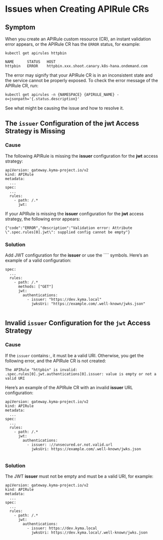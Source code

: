 <!-- loiof70ddbf2bbf34e719bd2f0203310223f -->

# Issues when Creating APIRule CRs



<a name="loiof70ddbf2bbf34e719bd2f0203310223f__section_gbh_sy5_52c"/>

## Symptom

When you create an APIRule custom resource \(CR\), an instant validation error appears, or the APIRule CR has the `ERROR` status, for example:

```
kubectl get apirules httpbin

NAME      STATUS   HOST
httpbin   ERROR    httpbin.xxx.shoot.canary.k8s-hana.ondemand.com

```

The error may signify that your APIRule CR is in an inconsistent state and the service cannot be properly exposed. To check the error message of the APIRule CR, run:

```
kubectl get apirules -n {NAMESPACE} {APIRULE_NAME} -o=jsonpath='{.status.description}'

```

See what might be causing the issue and how to resolve it.



<a name="loiof70ddbf2bbf34e719bd2f0203310223f__section_et3_sy5_52c"/>

## The `issuer` Configuration of the jwt Access Strategy is Missing



### Cause

The following APIRule is missing the **issuer** configuration for the **jwt** access strategy:

```
apiVersion: gateway.kyma-project.io/v2
kind: APIRule
metadata:
  ...
spec:
  ...
  rules:
    - path: /.*
      jwt:

```

If your APIRule is missing the **issuer** configuration for the **jwt** access strategy, the following error appears:

```
{"code":"ERROR","description":"Validation error: Attribute \".spec.rules[0].jwt\": supplied config cannot be empty"}

```



### Solution

Add JWT configuration for the **issuer** or use the ```` symbols. Here’s an example of a valid configuration:

```
spec:
  ...
  rules:
    - path: /.*
      methods: ["GET"]
      jwt:
        authentications:
          - issuer: "https://dev.kyma.local"
            jwksUri: "https://example.com/.well-known/jwks.json"


```



<a name="loiof70ddbf2bbf34e719bd2f0203310223f__section_kpv_sbv_52c"/>

## Invalid `issuer` Configuration for the `jwt` Access Strategy



### Cause

If the `issuer` contains`:`, it must be a valid URI. Otherwise, you get the following error, and the APIRule CR is not created:

```
The APIRule "httpbin" is invalid: .spec.rules[0].jwt.authentications[0].issuer: value is empty or not a valid URI

```

Here’s an example of the APIRule CR with an invalid **issuer** URL configuration:

```
apiVersion: gateway.kyma-project.io/v2
kind: APIRule
metadata:
  ...
spec:
  ...
  rules:
    - path: /.*
      jwt:
        authentications:
          - issuer: ://unsecured.or.not.valid.url
            jwksUri: https://example.com/.well-known/jwks.json


```



### Solution

The JWT **issuer** must not be empty and must be a valid URI, for example:

```
apiVersion: gateway.kyma-project.io/v2
kind: APIRule
metadata:
  ...
spec:
  ...
  rules:
    - path: /.*
      jwt:
        authentications:
          - issuer: https://dev.kyma.local
            jwksUri: https://dev.kyma.local/.well-known/jwks.json
```

